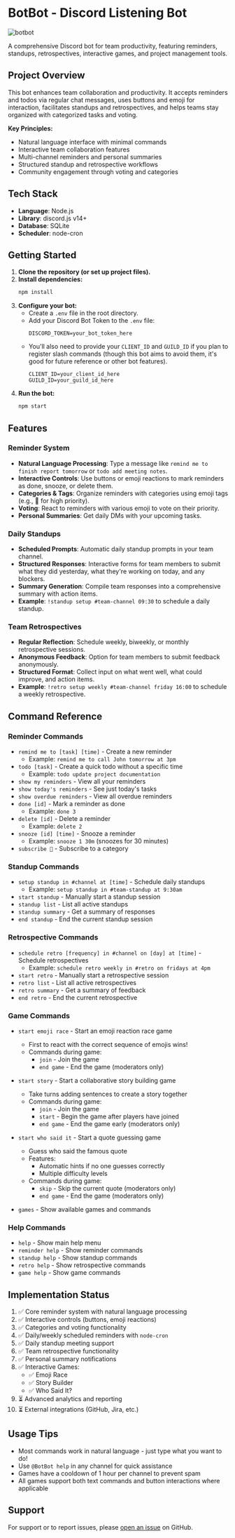# BotBot - Discord Listening Bot
![botbot](https://github.com/user-attachments/assets/f6f5567e-2fff-4742-8534-99cb10153d33)

A comprehensive Discord bot for team productivity, featuring reminders, standups, retrospectives, interactive games, and project management tools.

## Project Overview

This bot enhances team collaboration and productivity. It accepts reminders and todos via regular chat messages, uses buttons and emoji for interaction, facilitates standups and retrospectives, and helps teams stay organized with categorized tasks and voting.

**Key Principles:**

- Natural language interface with minimal commands
- Interactive team collaboration features
- Multi-channel reminders and personal summaries
- Structured standup and retrospective workflows
- Community engagement through voting and categories

## Tech Stack

- **Language**: Node.js
- **Library**: discord.js v14+
- **Database**: SQLite
- **Scheduler**: node-cron

## Getting Started

1.  **Clone the repository (or set up project files).**
2.  **Install dependencies:**
    ```bash
    npm install
    ```
3.  **Configure your bot:**
    *   Create a `.env` file in the root directory.
    *   Add your Discord Bot Token to the `.env` file:
        ```
        DISCORD_TOKEN=your_bot_token_here
        ```
    *   You'll also need to provide your `CLIENT_ID` and `GUILD_ID` if you plan to register slash commands (though this bot aims to avoid them, it's good for future reference or other bot features).
        ```
        CLIENT_ID=your_client_id_here
        GUILD_ID=your_guild_id_here 
        ```
4.  **Run the bot:**
    ```bash
    npm start
    ```

## Features

### Reminder System

- **Natural Language Processing**: Type a message like `remind me to finish report tomorrow` or `todo add meeting notes`.
- **Interactive Controls**: Use buttons or emoji reactions to mark reminders as done, snooze, or delete them.
- **Categories & Tags**: Organize reminders with categories using emoji tags (e.g., 🚀 for high priority).
- **Voting**: React to reminders with various emoji to vote on their priority.
- **Personal Summaries**: Get daily DMs with your upcoming tasks.

### Daily Standups

- **Scheduled Prompts**: Automatic daily standup prompts in your team channel.
- **Structured Responses**: Interactive forms for team members to submit what they did yesterday, what they're working on today, and any blockers.
- **Summary Generation**: Compile team responses into a comprehensive summary with action items.
- **Example**: `!standup setup #team-channel 09:30` to schedule a daily standup.

### Team Retrospectives

- **Regular Reflection**: Schedule weekly, biweekly, or monthly retrospective sessions.
- **Anonymous Feedback**: Option for team members to submit feedback anonymously.
- **Structured Format**: Collect input on what went well, what could improve, and action items.
- **Example**: `!retro setup weekly #team-channel friday 16:00` to schedule a weekly retrospective.

## Command Reference

### Reminder Commands

- `remind me to [task] [time]` - Create a new reminder
  - Example: `remind me to call John tomorrow at 3pm`
- `todo [task]` - Create a quick todo without a specific time
  - Example: `todo update project documentation`
- `show my reminders` - View all your reminders
- `show today's reminders` - See just today's tasks
- `show overdue reminders` - View all overdue reminders
- `done [id]` - Mark a reminder as done
  - Example: `done 3`
- `delete [id]` - Delete a reminder
  - Example: `delete 2`
- `snooze [id] [time]` - Snooze a reminder
  - Example: `snooze 1 30m` (snoozes for 30 minutes)
- `subscribe 🚀` - Subscribe to a category

### Standup Commands

- `setup standup in #channel at [time]` - Schedule daily standups
  - Example: `setup standup in #team-standup at 9:30am`
- `start standup` - Manually start a standup session
- `standup list` - List all active standups
- `standup summary` - Get a summary of responses
- `end standup` - End the current standup session

### Retrospective Commands

- `schedule retro [frequency] in #channel on [day] at [time]` - Schedule retrospectives
  - Example: `schedule retro weekly in #retro on fridays at 4pm`
- `start retro` - Manually start a retrospective session
- `retro list` - List all active retrospectives
- `retro summary` - Get a summary of feedback
- `end retro` - End the current retrospective

### Game Commands

- `start emoji race` - Start an emoji reaction race game
  - First to react with the correct sequence of emojis wins!
  - Commands during game:
    - `join` - Join the game
    - `end game` - End the game (moderators only)

- `start story` - Start a collaborative story building game
  - Take turns adding sentences to create a story together
  - Commands during game:
    - `join` - Join the game
    - `start` - Begin the game after players have joined
    - `end game` - End the game early (moderators only)

- `start who said it` - Start a quote guessing game
  - Guess who said the famous quote
  - Features:
    - Automatic hints if no one guesses correctly
    - Multiple difficulty levels
  - Commands during game:
    - `skip` - Skip the current quote (moderators only)
    - `end game` - End the game (moderators only)

- `games` - Show available games and commands

### Help Commands

- `help` - Show main help menu
- `reminder help` - Show reminder commands
- `standup help` - Show standup commands
- `retro help` - Show retrospective commands
- `game help` - Show game commands

## Implementation Status

1. ✅ Core reminder system with natural language processing
2. ✅ Interactive controls (buttons, emoji reactions)
3. ✅ Categories and voting functionality
4. ✅ Daily/weekly scheduled reminders with `node-cron`
5. ✅ Daily standup meeting support
6. ✅ Team retrospective functionality
7. ✅ Personal summary notifications
8. ✅ Interactive Games:
   - ✅ Emoji Race
   - ✅ Story Builder
   - ✅ Who Said It?
9. ⏳ Advanced analytics and reporting
10. ⏳ External integrations (GitHub, Jira, etc.)

## Usage Tips

- Most commands work in natural language - just type what you want to do!
- Use `@BotBot help` in any channel for quick assistance
- Games have a cooldown of 1 hour per channel to prevent spam
- All games support both text commands and button interactions where applicable

## Support

For support or to report issues, please [open an issue](https://github.com/yourusername/botbot/issues) on GitHub.

